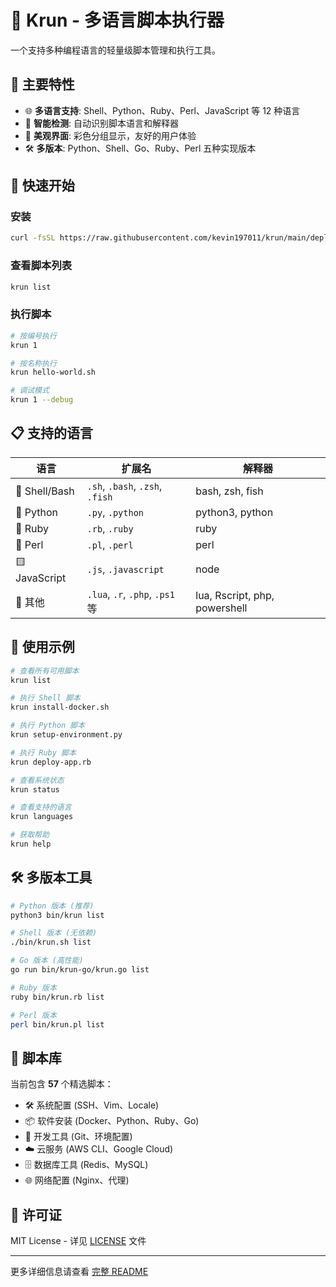 # 🚀 Krun - 多语言脚本执行器

一个支持多种编程语言的轻量级脚本管理和执行工具。

## 🌟 主要特性

- 🌐 **多语言支持**: Shell、Python、Ruby、Perl、JavaScript 等 12 种语言
- 🧠 **智能检测**: 自动识别脚本语言和解释器
- 🎨 **美观界面**: 彩色分组显示，友好的用户体验
- 🛠️ **多版本**: Python、Shell、Go、Ruby、Perl 五种实现版本

## 🚀 快速开始

### 安装
```bash
curl -fsSL https://raw.githubusercontent.com/kevin197011/krun/main/deploy.sh | bash
```

### 查看脚本列表
```bash
krun list
```

### 执行脚本
```bash
# 按编号执行
krun 1

# 按名称执行
krun hello-world.sh

# 调试模式
krun 1 --debug
```

## 📋 支持的语言

| 语言 | 扩展名 | 解释器 |
|-----|--------|--------|
| 🐚 Shell/Bash | `.sh`, `.bash`, `.zsh`, `.fish` | bash, zsh, fish |
| 🐍 Python | `.py`, `.python` | python3, python |
| 💎 Ruby | `.rb`, `.ruby` | ruby |
| 🐪 Perl | `.pl`, `.perl` | perl |
| 🟨 JavaScript | `.js`, `.javascript` | node |
| 📄 其他 | `.lua`, `.r`, `.php`, `.ps1` 等 | lua, Rscript, php, powershell |

## 🎯 使用示例

```bash
# 查看所有可用脚本
krun list

# 执行 Shell 脚本
krun install-docker.sh

# 执行 Python 脚本
krun setup-environment.py

# 执行 Ruby 脚本
krun deploy-app.rb

# 查看系统状态
krun status

# 查看支持的语言
krun languages

# 获取帮助
krun help
```

## 🛠️ 多版本工具

```bash
# Python 版本 (推荐)
python3 bin/krun list

# Shell 版本 (无依赖)
./bin/krun.sh list

# Go 版本 (高性能)
go run bin/krun-go/krun.go list

# Ruby 版本
ruby bin/krun.rb list

# Perl 版本
perl bin/krun.pl list
```

## 📁 脚本库

当前包含 **57** 个精选脚本：

- 🛠️ 系统配置 (SSH、Vim、Locale)
- 📦 软件安装 (Docker、Python、Ruby、Go)
- 🔧 开发工具 (Git、环境配置)
- ☁️ 云服务 (AWS CLI、Google Cloud)
- 🗄️ 数据库工具 (Redis、MySQL)
- 🌐 网络配置 (Nginx、代理)

## 📜 许可证

MIT License - 详见 [LICENSE](LICENSE) 文件

---

更多详细信息请查看 [完整 README](README.md)